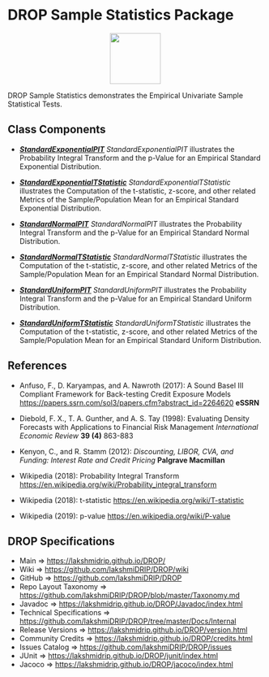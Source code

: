 # DROP Sample Statistics Package

<p align="center"><img src="https://github.com/lakshmiDRIP/DROP/blob/master/DRIP_Logo.gif?raw=true" width="100"></p>

DROP Sample Statistics demonstrates the Empirical Univariate Sample Statistical Tests.


## Class Components

 * [***StandardExponentialPIT***](https://github.com/lakshmiDRIP/DROP/tree/master/src/main/java/org/drip/sample/samplestatistics/StandardExponentialPIT.java)
 <i>StandardExponentialPIT</i> illustrates the Probability Integral Transform and the p-Value for an Empirical Standard Exponential Distribution.

 * [***StandardExponentialTStatistic***](https://github.com/lakshmiDRIP/DROP/tree/master/src/main/java/org/drip/sample/samplestatistics/StandardExponentialTStatistic.java)
 <i>StandardExponentialTStatistic</i> illustrates the Computation of the t-statistic, z-score, and other related Metrics of the Sample/Population Mean for an Empirical Standard Exponential Distribution.

 * [***StandardNormalPIT***](https://github.com/lakshmiDRIP/DROP/tree/master/src/main/java/org/drip/sample/samplestatistics/StandardNormalPIT.java)
 <i>StandardNormalPIT</i> illustrates the Probability Integral Transform and the p-Value for an Empirical Standard Normal Distribution.

 * [***StandardNormalTStatistic***](https://github.com/lakshmiDRIP/DROP/tree/master/src/main/java/org/drip/sample/samplestatistics/StandardNormalTStatistic.java)
 <i>StandardNormalTStatistic</i> illustrates the Computation of the t-statistic, z-score, and other related Metrics of the Sample/Population Mean for an Empirical Standard Normal Distribution.

 * [***StandardUniformPIT***](https://github.com/lakshmiDRIP/DROP/tree/master/src/main/java/org/drip/sample/samplestatistics/StandardUniformPIT.java)
 <i>StandardUniformPIT</i> illustrates the Probability Integral Transform and the p-Value for an Empirical Standard Uniform Distribution.

 * [***StandardUniformTStatistic***](https://github.com/lakshmiDRIP/DROP/tree/master/src/main/java/org/drip/sample/samplestatistics/StandardUniformTStatistic.java)
 <i>StandardUniformTStatistic</i> illustrates the Computation of the t-statistic, z-score, and other related Metrics of the Sample/Population Mean for an Empirical Standard Uniform Distribution.


## References

 * Anfuso, F., D. Karyampas, and A. Nawroth (2017): A Sound Basel III Compliant Framework for Back-testing Credit Exposure Models https://papers.ssrn.com/sol3/papers.cfm?abstract_id=2264620 <b>eSSRN</b>

 * Diebold, F. X., T. A. Gunther, and A. S. Tay (1998): Evaluating Density Forecasts with Applications to Financial Risk Management <i>International Economic Review</i> <b>39 (4)</b> 863-883

 * Kenyon, C., and R. Stamm (2012): <i>Discounting, LIBOR, CVA, and Funding: Interest Rate and Credit Pricing</i> <b>Palgrave Macmillan</b>

 * Wikipedia (2018): Probability Integral Transform https://en.wikipedia.org/wiki/Probability_integral_transform

 * Wikipedia (2018): t-statistic https://en.wikipedia.org/wiki/T-statistic

 * Wikipedia (2019): p-value https://en.wikipedia.org/wiki/P-value


## DROP Specifications

 * Main                     => https://lakshmidrip.github.io/DROP/
 * Wiki                     => https://github.com/lakshmiDRIP/DROP/wiki
 * GitHub                   => https://github.com/lakshmiDRIP/DROP
 * Repo Layout Taxonomy     => https://github.com/lakshmiDRIP/DROP/blob/master/Taxonomy.md
 * Javadoc                  => https://lakshmidrip.github.io/DROP/Javadoc/index.html
 * Technical Specifications => https://github.com/lakshmiDRIP/DROP/tree/master/Docs/Internal
 * Release Versions         => https://lakshmidrip.github.io/DROP/version.html
 * Community Credits        => https://lakshmidrip.github.io/DROP/credits.html
 * Issues Catalog           => https://github.com/lakshmiDRIP/DROP/issues
 * JUnit                    => https://lakshmidrip.github.io/DROP/junit/index.html
 * Jacoco                   => https://lakshmidrip.github.io/DROP/jacoco/index.html
